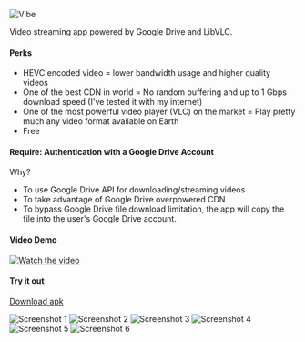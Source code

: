 ![Vibe](https://github.com/pownthep/Vibe-Android/blob/master/app/src/main/res/mipmap-hdpi/ic_launcher_round.png?raw=true "Vibe") 

Video streaming app powered by Google Drive and LibVLC.

#### Perks
- HEVC encoded video = lower bandwidth usage and higher quality videos
- One of the best CDN in world = No random buffering and up to 1 Gbps download speed (I've tested it with my internet)
- One of the most powerful video player (VLC) on the market = Play pretty much any video format available on Earth
- Free

#### Require: Authentication with a Google Drive Account 

Why?
- To use Google Drive API for downloading/streaming videos
- To take advantage of Google Drive overpowered CDN
- To bypass Google Drive file download limitation, the app will copy the file into the user's Google Drive account. 

#### Video Demo
[![Watch the video](https://i3.ytimg.com/vi/RQPI34tEVpE/mqdefault.jpg)](https://youtu.be/RQPI34tEVpE)

#### Try it out
[Download apk](https://github.com/pownthep/Vibe-Android/releases/download/v1.0-alpha/app-arm64-v8a-debug.apk)

![Screenshot 1](https://github.com/pownthep/Vibe-Android/blob/master/screenshots/1.jpg?raw=true)
![Screenshot 2](https://github.com/pownthep/Vibe-Android/blob/master/screenshots/2.jpg?raw=true)
![Screenshot 3](https://github.com/pownthep/Vibe-Android/blob/master/screenshots/3.jpg?raw=true)
![Screenshot 4](https://github.com/pownthep/Vibe-Android/blob/master/screenshots/4.jpg?raw=true)
![Screenshot 5](https://github.com/pownthep/Vibe-Android/blob/master/screenshots/5.jpg?raw=true)
![Screenshot 6](https://github.com/pownthep/Vibe-Android/blob/master/screenshots/6.jpg?raw=true)
